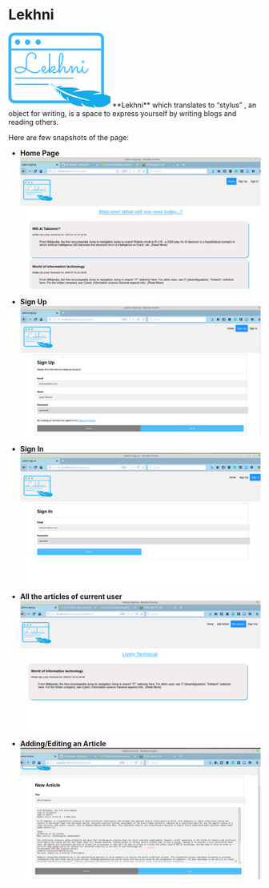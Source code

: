 # Lekhni
<img src="files/logo.png" height="150px"> 
**Lekhni** which translates to “stylus” , an object for writing, is a space to express yourself by writing blogs and reading others.

Here are few snapshots of the page:

* **Home Page**
  ![home-page](/files/screenshots/home_before_login.png)

* **Sign Up**
  ![home-page](/files/screenshots/signup.png)

* **Sign In**
  ![home-page](/files/screenshots/signin.png)

* **All the articles of current user**
  ![home-page](/files/screenshots/author_page.png)

* **Adding/Editing an Article**
  ![home-page](/files/screenshots/add_article.png)
